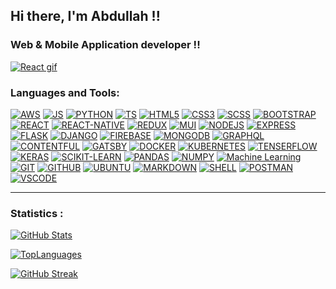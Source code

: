 <!-- ###I'm Abdullah -->

##  Hi there, I'm Abdullah !!

### Web & Mobile Application developer !!

[![React gif](/resource/image.gif)](#)


<!--
- 🌱 I’m currently learning AWS
- 🥅 2021 Goals: Contribute more to Open Source projects
- -->


### Languages and Tools:


[![AWS](https://img.shields.io/badge/AWS%20-%23FF9900.svg?&style=for-the-badge&logo=amazon-aws&logoColor=white)](#)
[![JS](https://img.shields.io/badge/javascript%20-%23323330.svg?&style=for-the-badge&logo=javascript&logoColor=%23F7DF1E)](#)
[![PYTHON](https://img.shields.io/badge/python%20-%2314354C.svg?&style=for-the-badge&logo=python&logoColor=white)](#)
[![TS](https://img.shields.io/badge/typescript%20-%23007ACC.svg?&style=for-the-badge&logo=typescript&logoColor=white)](#)
[![HTML5](https://img.shields.io/badge/html5%20-%23E34F26.svg?&style=for-the-badge&logo=html5&logoColor=white)](#)
[![CSS3](https://img.shields.io/badge/css3%20-%231572B6.svg?&style=for-the-badge&logo=css3&logoColor=white)](#)
[![SCSS](https://img.shields.io/badge/Scss-CC6699?&style=for-the-badge&logo=sass&logoColor=white)](#)
[![BOOTSTRAP](https://img.shields.io/badge/bootstrap%20-%23563D7C.svg?&style=for-the-badge&logo=bootstrap&logoColor=white)](#)
[![REACT](https://img.shields.io/badge/React-0081cb?&style=for-the-badge&logo=react&logoColor=white)](#)
[![REACT-NATIVE](https://img.shields.io/badge/React%20Native-0081A5?&style=for-the-badge&logo=react&logoColor=white)](#)
[![REDUX](https://img.shields.io/badge/Redux-764ABC?&style=for-the-badge&logo=redux&logoColor=white)](#)
[![MUI](https://img.shields.io/badge/material%20ui%20-%230081CB.svg?&style=for-the-badge&logo=material-ui&logoColor=white)](#)
[![NODEJS](https://img.shields.io/badge/Nodejs-339933?&style=for-the-badge&logo=Node-dot-js&logoColor=white)](#)
[![EXPRESS](https://img.shields.io/badge/Express-000000?&style=for-the-badge&logo=express&logoColor=white)](#)
[![FLASK](https://img.shields.io/badge/Flask-000000?&style=for-the-badge&logo=flask&logoColor=white)](#)
[![DJANGO](https://img.shields.io/badge/django-092E20?&style=for-the-badge&logo=django&logoColor=white)](#)
[![FIREBASE](https://img.shields.io/badge/firebase%20-%23039BE5.svg?&style=for-the-badge&logo=firebase)](#)
[![MONGODB](https://img.shields.io/badge/MongoDB-%234ea94b.svg?&style=for-the-badge&logo=mongodb&logoColor=white)](#)
[![GRAPHQL](https://img.shields.io/badge/GraphQL-E10098?&style=for-the-badge&logo=graphql&logoColor=white)](#)
[![CONTENTFUL](https://img.shields.io/badge/contentful-2478CC?&style=for-the-badge&logo=contentful&logoColor=white)](#)
[![GATSBY](https://img.shields.io/badge/Gatsby-663399?&style=for-the-badge&logo=gatsby&logoColor=white)](#)
[![DOCKER](https://img.shields.io/badge/Docker-2496ED?&style=for-the-badge&logo=docker&logoColor=white)](#)
[![KUBERNETES](https://img.shields.io/badge/kubernetes-326CE5?&style=for-the-badge&logo=kubernetes&logoColor=white)](#)
[![TENSERFLOW](https://img.shields.io/badge/Tensorflow-FF6F00?&style=for-the-badge&logo=tensorflow&logoColor=white)](#)
[![KERAS](https://img.shields.io/badge/Keras%20-%23D00000.svg?&style=for-the-badge&logo=Keras&logoColor=white)](#)
[![SCIKIT-LEARN](https://img.shields.io/badge/Scikit%20Learn-F7931E?&style=for-the-badge&logo=scikit-learn&logoColor=white)](#)
[![PANDAS](https://img.shields.io/badge/pandas%20-%23150458.svg?&style=for-the-badge&logo=pandas&logoColor=white)](#)
[![NUMPY](https://img.shields.io/badge/numpy%20-%23013243.svg?&style=for-the-badge&logo=numpy&logoColor=white)](#)
[![Machine Learning](https://img.shields.io/badge/Machine%20Learning-076d7a?&style=for-the-badge&logo=graphql&logoColor=white)](#)
[![GIT](https://img.shields.io/badge/git%20-%23F05033.svg?&style=for-the-badge&logo=git&logoColor=white)](#)
[![GITHUB](https://img.shields.io/badge/github-181717?&style=for-the-badge&logo=github&logoColor=white)](#)
[![UBUNTU](https://img.shields.io/badge/Ubuntu-E95420?style=for-the-badge&logo=ubuntu&logoColor=white)](#)
[![MARKDOWN](https://img.shields.io/badge/markdown-%23000000.svg?&style=for-the-badge&logo=markdown&logoColor=white)](#)
[![SHELL](https://img.shields.io/badge/shell_script%20-%23121011.svg?&style=for-the-badge&logo=gnu-bash&logoColor=white)](#)
[![POSTMAN](https://img.shields.io/badge/Postman-FF6C37?&style=for-the-badge&logo=postman&logoColor=white)](#)
[![VSCODE](https://img.shields.io/badge/VScode-007ACC?&style=for-the-badge&logo=visual%20studio%20code&logoColor=white)](#)


<!-- [![Artificial Intelligence](https://img.shields.io/badge/Artificial%20Intelligence-181717?&style=for-the-badge&logoColor=white)](#) -->
<!-- [![JUPYTER](https://img.shields.io/badge/Jupyter%20-%23F37626.svg?&style=for-the-badge&logo=Jupyter&logoColor=white)](#) -->
<!-- [![POSTGRESSQL](https://img.shields.io/badge/postgres-%23316192.svg?&style=for-the-badge&logo=postgresql&logoColor=white)](#) -->
<!-- [![MYSQL](https://img.shields.io/badge/mysql-%2300f.svg?&style=for-the-badge&logo=mysql&logoColor=white)](#) -->

---

### Statistics :


[![GitHub Stats](https://github-readme-stats.vercel.app/api?username=abdullah-jamshed&show_icons=true&hide_border=true)](#)

[![TopLanguages](https://github-readme-stats.vercel.app/api/top-langs/?username=abdullah-jamshed&theme=white&layout=compact&show_icons=true&hide_border=true&langs_count=10&hide=css,html)](#)

[![GitHub Streak](https://github-readme-streak-stats.herokuapp.com/?user=abdullah-jamshed&theme=default)](#)
















































<!--<p id="badge" float="left">
 <a href="#badge"> 
<img alt="Python" src="https://img.shields.io/badge/python%20-%2314354C.svg?&style=for-the-badge&logo=python&logoColor=white"/>
<img alt="JavaScript" src="https://img.shields.io/badge/javascript%20-%23323330.svg?&style=for-the-badge&logo=javascript&logoColor=%23F7DF1E"/>
<img alt="Material UI" src="https://img.shields.io/badge/material%20ui%20-%230081CB.svg?&style=for-the-badge&logo=material-ui&logoColor=white"/>
<img alt="Git" src="https://img.shields.io/badge/git%20-%23F05033.svg?&style=for-the-badge&logo=git&logoColor=white"/>
<img alt="Firebase" src="https://img.shields.io/badge/firebase%20-%23039BE5.svg?&style=for-the-badge&logo=firebase"/>
<img alt="Keras" src="https://img.shields.io/badge/Keras%20-%23D00000.svg?&style=for-the-badge&logo=Keras&logoColor=white"/>
<img alt="Pandas" src="https://img.shields.io/badge/pandas%20-%23150458.svg?&style=for-the-badge&logo=pandas&logoColor=white" />
<img alt="NumPy" src="https://img.shields.io/badge/numpy%20-%23013243.svg?&style=for-the-badge&logo=numpy&logoColor=white" />
<img alt="HTML5" src="https://img.shields.io/badge/html5%20-%23E34F26.svg?&style=for-the-badge&logo=html5&logoColor=white"/>
<img alt="Bootstrap" src="https://img.shields.io/badge/bootstrap%20-%23563D7C.svg?&style=for-the-badge&logo=bootstrap&logoColor=white"/>
<img alt="Postgres" src ="https://img.shields.io/badge/postgres-%23316192.svg?&style=for-the-badge&logo=postgresql&logoColor=white"/>
 <img alt="MySQL" src="https://img.shields.io/badge/mysql-%2300f.svg?&style=for-the-badge&logo=mysql&logoColor=white"/> 
<img alt="MongoDB" src ="https://img.shields.io/badge/MongoDB-%234ea94b.svg?&style=for-the-badge&logo=mongodb&logoColor=white"/>
<img alt="SQLite" src ="https://img.shields.io/badge/sqlite-%2307405e.svg?&style=for-the-badge&logo=sqlite&logoColor=white"/> 
<img alt="Ubuntu" src="https://img.shields.io/badge/Ubuntu-E95420?style=for-the-badge&logo=ubuntu&logoColor=white" />
<img alt="Markdown" src="https://img.shields.io/badge/markdown-%23000000.svg?&style=for-the-badge&logo=markdown&logoColor=white"/> 
<img alt="Shell Script" src="https://img.shields.io/badge/shell_script%20-%23121011.svg?&style=for-the-badge&logo=gnu-bash&logoColor=white"/>
<img alt="React" src="https://img.shields.io/badge/React-0081cb?&style=for-the-badge&logo=react&logoColor=white"/>
<img alt="React-Native" src="https://img.shields.io/badge/React%20Native-0081A5?&style=for-the-badge&logo=react&logoColor=white"/>
<img alt="Flask" src="https://img.shields.io/badge/Flask-000000?&style=for-the-badge&logo=flask&logoColor=white"/>
<img alt="Django" src="https://img.shields.io/badge/django-092E20?&style=for-the-badge&logo=django&logoColor=white"/> 
<img alt="Docker" src="https://img.shields.io/badge/Docker-2496ED?&style=for-the-badge&logo=docker&logoColor=white"/>
<img alt="KUBERNETES" src="https://img.shields.io/badge/kubernetes-326CE5?&style=for-the-badge&logo=kubernetes&logoColor=white"/>
<img alt="Redux" src="https://img.shields.io/badge/Redux-764ABC?&style=for-the-badge&logo=redux&logoColor=white"/>
<img alt="Sass" src="https://img.shields.io/badge/Sass-CC6699?&style=for-the-badge&logo=sass&logoColor=white"/>
<img alt="Tensorflow" src="https://img.shields.io/badge/Tensorflow-FF6F00?&style=for-the-badge&logo=tensorflow&logoColor=white"/>
<img alt="Scikit Learn" src="https://img.shields.io/badge/Scikit%20Learn-F7931E?&style=for-the-badge&logo=scikit-learn&logoColor=white"/>
<img alt="Nodejs" src="https://img.shields.io/badge/Nodejs-339933?&style=for-the-badge&logo=Node.js&logoColor=white"/>
<img alt="Express" src="https://img.shields.io/badge/Express-000000?&style=for-the-badge&logo=express&logoColor=white"/>
<img alt="GraphQL" src="https://img.shields.io/badge/GraphQL-E10098?&style=for-the-badge&logo=graphql&logoColor=white"/>
<img alt="Postman" src="https://img.shields.io/badge/Postman-FF6C37?&style=for-the-badge&logo=postman&logoColor=white"/>
<img alt="VS code" src="https://img.shields.io/badge/VScode-007ACC?&style=for-the-badge&logo=visual%20studio%20code&logoColor=white"/>
<img alt="GitHUb" src="https://img.shields.io/badge/github-181717?&style=for-the-badge&logo=github&logoColor=white"/>
 </a> 
</p> -->



 <!-- [![GitHub Stats](https://github-readme-stats.vercel.app/api?username=abdullah-jamshed&show_icons=true&hide_border=true)](https://github.com/anuraghazra/github-readme-stats) -->

<!--[![TopLanguages](https://github-readme-stats.vercel.app/api/top-langs/?username=abdullah-jamshed&theme=white&layout=compact&show_icons=true&hide_border=true&langs_count=10&hide=css,html)](https://github.com/anuraghazra/github-readme-stats) -->

<!-- [![GitHub Streak](https://github-readme-streak-stats.herokuapp.com/?user=abdullah-jamshed&theme=default)](https://git.io/streak-stats) -->
   


<!--  <a href="#">
   <img align="left" alt="Abdullah Jamshed's GitHub Stats"
   src="https://github-readme-stats.vercel.app/api?username=abdullah-jamshed&show_icons=true&hide_border=true" />
   --------
   --------   src="https://github-readme-stats.vercel.app/api?username=abdullah-jamshed&show_icons=true&hide_border=true&bg_color=00000000" /> 
</a>    -->  

                                                                                                                              
                                                                                                                              
                                                                                                                              
  


